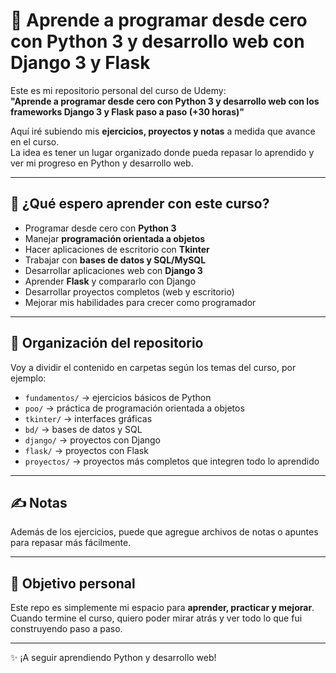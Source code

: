# 📘 Aprende a programar desde cero con Python 3 y desarrollo web con Django 3 y Flask

Este es mi repositorio personal del curso de Udemy:  
**"Aprende a programar desde cero con Python 3 y desarrollo web con los frameworks Django 3 y Flask paso a paso (+30 horas)"**

Aquí iré subiendo mis **ejercicios, proyectos y notas** a medida que avance en el curso.  
La idea es tener un lugar organizado donde pueda repasar lo aprendido y ver mi progreso en Python y desarrollo web.

---

## 🚀 ¿Qué espero aprender con este curso?

- Programar desde cero con **Python 3**
- Manejar **programación orientada a objetos**
- Hacer aplicaciones de escritorio con **Tkinter**
- Trabajar con **bases de datos y SQL/MySQL**
- Desarrollar aplicaciones web con **Django 3**
- Aprender **Flask** y compararlo con Django
- Desarrollar proyectos completos (web y escritorio)
- Mejorar mis habilidades para crecer como programador

---

## 📂 Organización del repositorio

Voy a dividir el contenido en carpetas según los temas del curso, por ejemplo:

- `fundamentos/` → ejercicios básicos de Python
- `poo/` → práctica de programación orientada a objetos
- `tkinter/` → interfaces gráficas
- `bd/` → bases de datos y SQL
- `django/` → proyectos con Django
- `flask/` → proyectos con Flask
- `proyectos/` → proyectos más completos que integren todo lo aprendido

---

## ✍️ Notas

Además de los ejercicios, puede que agregue archivos de notas o apuntes para repasar más fácilmente.

---

## 🙌 Objetivo personal

Este repo es simplemente mi espacio para **aprender, practicar y mejorar**.  
Cuando termine el curso, quiero poder mirar atrás y ver todo lo que fui construyendo paso a paso.

---

✨ ¡A seguir aprendiendo Python y desarrollo web!
